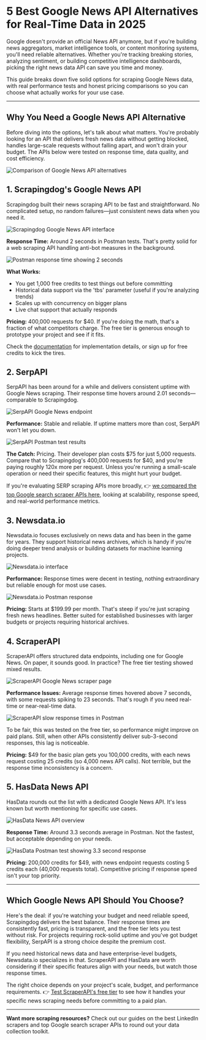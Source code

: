 # 5 Best Google News API Alternatives for Real-Time Data in 2025

Google doesn't provide an official News API anymore, but if you're building news aggregators, market intelligence tools, or content monitoring systems, you'll need reliable alternatives. Whether you're tracking breaking stories, analyzing sentiment, or building competitive intelligence dashboards, picking the right news data API can save you time and money.

This guide breaks down five solid options for scraping Google News data, with real performance tests and honest pricing comparisons so you can choose what actually works for your use case.

---

## Why You Need a Google News API Alternative

Before diving into the options, let's talk about what matters. You're probably looking for an API that delivers fresh news data without getting blocked, handles large-scale requests without falling apart, and won't drain your budget. The APIs below were tested on response time, data quality, and cost efficiency.

![Comparison of Google News API alternatives](image/579079615514.webp)

## 1. Scrapingdog's Google News API

Scrapingdog built their news scraping API to be fast and straightforward. No complicated setup, no random failures—just consistent news data when you need it.

![Scrapingdog Google News API interface](image/2453373463111468.webp)

**Response Time:** Around 2 seconds in Postman tests. That's pretty solid for a web scraping API handling anti-bot measures in the background.

![Postman response time showing 2 seconds](image/425980048550731.webp)

**What Works:**
- You get 1,000 free credits to test things out before committing
- Historical data support via the 'tbs' parameter (useful if you're analyzing trends)
- Scales up with concurrency on bigger plans
- Live chat support that actually responds

**Pricing:** 400,000 requests for $40. If you're doing the math, that's a fraction of what competitors charge. The free tier is generous enough to prototype your project and see if it fits.

Check the [documentation](https://docs.scrapingdog.com/google-news-api) for implementation details, or sign up for free credits to kick the tires.

## 2. SerpAPI

SerpAPI has been around for a while and delivers consistent uptime with Google News scraping. Their response time hovers around 2.01 seconds—comparable to Scrapingdog.

![SerpAPI Google News endpoint](image/127982445.webp)

**Performance:** Stable and reliable. If uptime matters more than cost, SerpAPI won't let you down.

![SerpAPI Postman test results](image/88574202125.webp)

**The Catch:** Pricing. Their developer plan costs $75 for just 5,000 requests. Compare that to Scrapingdog's 400,000 requests for $40, and you're paying roughly 120x more per request. Unless you're running a small-scale operation or need their specific features, this might hurt your budget.

If you're evaluating SERP scraping APIs more broadly, 👉 [we compared the top Google search scraper APIs here](https://www.scraperapi.com/?fp_ref=coupons), looking at scalability, response speed, and real-world performance metrics.

## 3. Newsdata.io

Newsdata.io focuses exclusively on news data and has been in the game for years. They support historical news archives, which is handy if you're doing deeper trend analysis or building datasets for machine learning projects.

![Newsdata.io interface](image/035240391.webp)

**Performance:** Response times were decent in testing, nothing extraordinary but reliable enough for most use cases.

![Newsdata.io Postman response](image/830476510.webp)

**Pricing:** Starts at $199.99 per month. That's steep if you're just scraping fresh news headlines. Better suited for established businesses with larger budgets or projects requiring historical archives.

## 4. ScraperAPI

ScraperAPI offers structured data endpoints, including one for Google News. On paper, it sounds good. In practice? The free tier testing showed mixed results.

![ScraperAPI Google News scraper page](image/94479037.webp)

**Performance Issues:** Average response times hovered above 7 seconds, with some requests spiking to 23 seconds. That's rough if you need real-time or near-real-time data.

![ScraperAPI slow response times in Postman](image/045368583226.webp)

To be fair, this was tested on the free tier, so performance might improve on paid plans. Still, when other APIs consistently deliver sub-3-second responses, this lag is noticeable.

**Pricing:** $49 for the basic plan gets you 100,000 credits, with each news request costing 25 credits (so 4,000 news API calls). Not terrible, but the response time inconsistency is a concern.

## 5. HasData News API

HasData rounds out the list with a dedicated Google News API. It's less known but worth mentioning for specific use cases.

![HasData News API overview](image/024412157.webp)

**Response Time:** Around 3.3 seconds average in Postman. Not the fastest, but acceptable depending on your needs.

![HasData Postman test showing 3.3 second response](image/1001427539533.webp)

**Pricing:** 200,000 credits for $49, with news endpoint requests costing 5 credits each (40,000 requests total). Competitive pricing if response speed isn't your top priority.

---

## Which Google News API Should You Choose?

Here's the deal: if you're watching your budget and need reliable speed, Scrapingdog delivers the best balance. Their response times are consistently fast, pricing is transparent, and the free tier lets you test without risk. For projects requiring rock-solid uptime and you've got budget flexibility, SerpAPI is a strong choice despite the premium cost.

If you need historical news data and have enterprise-level budgets, Newsdata.io specializes in that. ScraperAPI and HasData are worth considering if their specific features align with your needs, but watch those response times.

The right choice depends on your project's scale, budget, and performance requirements. 👉 [Test ScraperAPI's free tier](https://www.scraperapi.com/?fp_ref=coupons) to see how it handles your specific news scraping needs before committing to a paid plan.

---

**Want more scraping resources?** Check out our guides on the best LinkedIn scrapers and top Google search scraper APIs to round out your data collection toolkit.
